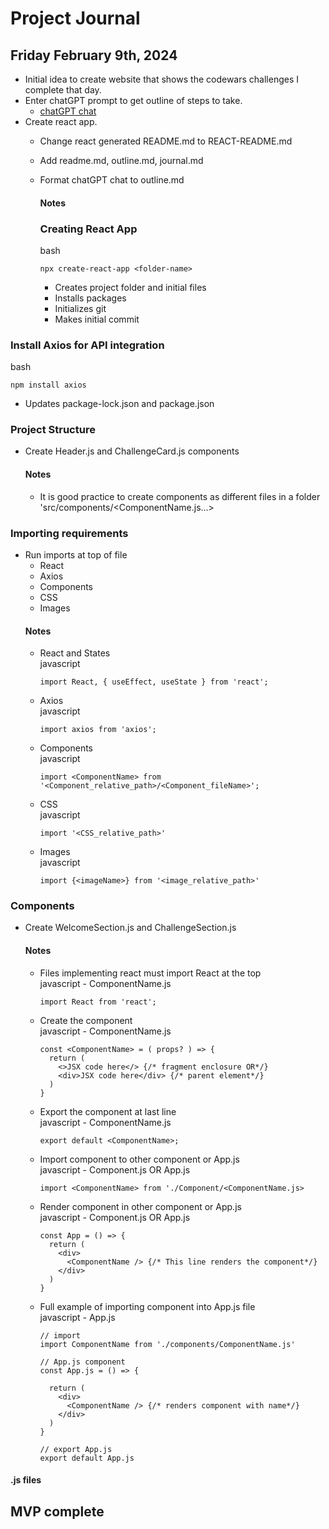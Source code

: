 # Project Journal

## Friday February 9th, 2024
- Initial idea to create website that shows the codewars challenges I complete that day.
- Enter chatGPT prompt to get outline of steps to take.
  - [chatGPT chat](https://chat.openai.com/share/743eb459-ba8f-4e86-af68-f519fdea6b3c)
- Create react app.
  - Change react generated README.md to REACT-README.md
  - Add readme.md, outline.md, journal.md
  - Format chatGPT chat to outline.md

    #### Notes
    ### Creating React App
    bash
    ```
    npx create-react-app <folder-name>
    ```
    - Creates project folder and initial files
    - Installs packages
    - Initializes git
    - Makes initial commit

### Install Axios for API integration
bash
```
npm install axios
```
- Updates package-lock.json and package.json

### Project Structure
- Create Header.js and ChallengeCard.js components
  #### Notes
  - It is good practice to create components as different files in a folder 'src/components/<ComponentName.js...>

### Importing requirements
- Run imports at top of file
  - React
  - Axios
  - Components
  - CSS
  - Images
  #### Notes
  - React and States  
    javascript
    ```
    import React, { useEffect, useState } from 'react';
    ```
  - Axios  
    javascript
    ```
    import axios from 'axios';
    ```
  - Components  
    javascript
    ```
    import <ComponentName> from '<Component_relative_path>/<Component_fileName>';
    ```
  - CSS  
    javascript
    ```
    import '<CSS_relative_path>'
    ```
  - Images  
    javascript
    ```
    import {<imageName>} from '<image_relative_path>'
    ```

### Components
- Create WelcomeSection.js and ChallengeSection.js

  #### Notes
  - Files implementing react must import React at the top  
  javascript - ComponentName.js
    ```
    import React from 'react';
    ```
  - Create the component  
  javascript - ComponentName.js
    ```
    const <ComponentName> = ( props? ) => {
      return (
        <>JSX code here</> {/* fragment enclosure OR*/}
        <div>JSX code here</div> {/* parent element*/}
      )
    }
    ```
  - Export the component at last line  
    javascript - ComponentName.js
    ```
    export default <ComponentName>;
    ```
  - Import component to other component or App.js  
    javascript - Component.js OR App.js
    ```
    import <ComponentName> from './Component/<ComponentName.js>
    ```
  - Render component in other component or App.js  
    javascript - Component.js OR App.js
    ```
    const App = () => {
      return (
        <div>
          <ComponentName /> {/* This line renders the component*/}
        </div>
      )
    }
    ```
  - Full example of importing component into App.js file  
    javascript - App.js
    ```
    // import
    import ComponentName from './components/ComponentName.js'

    // App.js component
    const App.js = () => {

      return (
        <div>
          <ComponentName /> {/* renders component with name*/}
        </div>
      )
    }

    // export App.js
    export default App.js
    ```

#### .js files
## MVP complete
